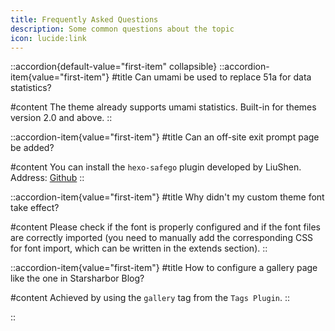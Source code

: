 ```yaml
---
title: Frequently Asked Questions
description: Some common questions about the topic
icon: lucide:link
---
```


::accordion{default-value="first-item" collapsible}
  ::accordion-item{value="first-item"}
  #title
  Can umami be used to replace 51a for data statistics?

  #content
  The theme already supports umami statistics. Built-in for themes version 2.0 and above.
  ::

  ::accordion-item{value="first-item"}
  #title
  Can an off-site exit prompt page be added?

  #content
  You can install the `hexo-safego` plugin developed by LiuShen. Address: [Github](https://github.com/willow-god/hexo-safego)
  ::

  ::accordion-item{value="first-item"}
  #title
  Why didn't my custom theme font take effect?
  
  #content
  Please check if the font is properly configured and if the font files are correctly imported (you need to manually add the corresponding CSS for font import, which can be written in the extends section).
  ::

  ::accordion-item{value="first-item"}
  #title
  How to configure a gallery page like the one in Starsharbor Blog?
  
  #content
  Achieved by using the `gallery` tag from the `Tags Plugin`.
  ::


::